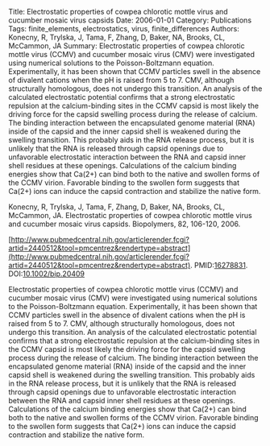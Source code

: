Title: Electrostatic properties of cowpea chlorotic mottle virus and cucumber mosaic virus capsids
Date: 2006-01-01
Category: Publications
Tags: finite_elements, electrostatics, virus, finite_differences
Authors: Konecny, R, Trylska, J, Tama, F, Zhang, D, Baker, NA, Brooks, CL, McCammon, JA
Summary: Electrostatic properties of cowpea chlorotic mottle virus (CCMV) and cucumber mosaic virus (CMV) were investigated using numerical solutions to the Poisson-Boltzmann equation. Experimentally, it has been shown that CCMV particles swell in the absence of divalent cations when the pH is raised from 5 to 7. CMV, although structurally homologous, does not undergo this transition. An analysis of the calculated electrostatic potential confirms that a strong electrostatic repulsion at the calcium-binding sites in the CCMV capsid is most likely the driving force for the capsid swelling process during the release of calcium. The binding interaction between the encapsulated genome material (RNA) inside of the capsid and the inner capsid shell is weakened during the swelling transition. This probably aids in the RNA release process, but it is unlikely that the RNA is released through capsid openings due to unfavorable electrostatic interaction between the RNA and capsid inner shell residues at these openings. Calculations of the calcium binding energies show that Ca(2+) can bind both to the native and swollen forms of the CCMV virion. Favorable binding to the swollen form suggests that Ca(2+) ions can induce the capsid contraction and stabilize the native form.

Konecny, R, Trylska, J, Tama, F, Zhang, D, Baker, NA, Brooks, CL, McCammon, JA. Electrostatic properties of cowpea chlorotic mottle virus and cucumber mosaic virus capsids. Biopolymers, 82, 106-120, 2006. 

[http://www.pubmedcentral.nih.gov/articlerender.fcgi?artid=2440512&tool=pmcentrez&rendertype=abstract](http://www.pubmedcentral.nih.gov/articlerender.fcgi?artid=2440512&tool=pmcentrez&rendertype=abstract). PMID:[16278831](http://www.ncbi.nlm.nih.gov/pubmed/16278831). DOI:[10.1002/bip.20409](http://dx.doi.org/10.1002/bip.20409)

Electrostatic properties of cowpea chlorotic mottle virus (CCMV) and cucumber mosaic virus (CMV) were investigated using numerical solutions to the Poisson-Boltzmann equation. Experimentally, it has been shown that CCMV particles swell in the absence of divalent cations when the pH is raised from 5 to 7. CMV, although structurally homologous, does not undergo this transition. An analysis of the calculated electrostatic potential confirms that a strong electrostatic repulsion at the calcium-binding sites in the CCMV capsid is most likely the driving force for the capsid swelling process during the release of calcium. The binding interaction between the encapsulated genome material (RNA) inside of the capsid and the inner capsid shell is weakened during the swelling transition. This probably aids in the RNA release process, but it is unlikely that the RNA is released through capsid openings due to unfavorable electrostatic interaction between the RNA and capsid inner shell residues at these openings. Calculations of the calcium binding energies show that Ca(2+) can bind both to the native and swollen forms of the CCMV virion. Favorable binding to the swollen form suggests that Ca(2+) ions can induce the capsid contraction and stabilize the native form.
